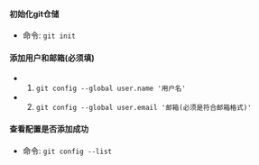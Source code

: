 #### 初始化git仓储
- 命令: `git init`

#### 添加用户和邮箱(必须填)
- 1. `git config --global user.name '用户名'`
- 2. `git config --global user.email '邮箱(必须是符合邮箱格式)'`

#### 查看配置是否添加成功
- 命令: `git config --list`